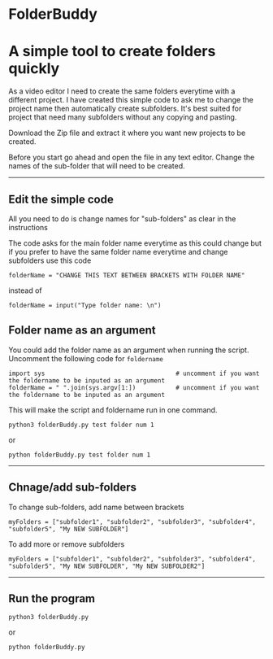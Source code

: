 # FolderBuddy

# A simple tool to create folders quickly

As a video editor I need to create the same folders everytime with a different project. I have created this simple code to ask me to change the project name then automatically create subfolders. It's best suited for project that need many subfolders without any copying and pasting.

Download the Zip file and extract it where you want new projects to be created. 

Before you start go ahead and open the file in any text editor. Change the names of the sub-folder that will need to be created. 

-----------------------------------------------------------------------------------------

## Edit the simple code

All you need to do is change names for "sub-folders" as clear in the instructions

The code asks for the main folder name everytime as this could change but if you prefer to have the same folder name everytime and change subfolders use this code

```folderName = "CHANGE THIS TEXT BETWEEN BRACKETS WITH FOLDER NAME"```

instead of 

```folderName = input("Type folder name: \n")```

## Folder name as an argument

You could add the folder name as an argument when running the script. Uncomment the following code for `foldername`

```
import sys                                    # uncomment if you want the foldername to be inputed as an argument 
folderName = " ".join(sys.argv[1:])           # uncomment if you want the foldername to be inputed as an argument 

```

This will make the script and foldername run in one command. 

```
python3 folderBuddy.py test folder num 1

```
or

```
python folderBuddy.py test folder num 1

```
-----------------------------------------------------------------------------------------
## Chnage/add sub-folders


To change sub-folders, add name between brackets

``` 
myFolders = ["subfolder1", "subfolder2", "subfolder3", "subfolder4", "subfolder5", "My NEW SUBFOLDER"]

```

To add more or remove subfolders

```
myFolders = ["subfolder1", "subfolder2", "subfolder3", "subfolder4", "subfolder5", "My NEW SUBFOLDER", "My NEW SUBFOLDER2"]

```

-----------------------------------------------------------------------------------------

## Run the program

```
python3 folderBuddy.py
```
or
```
python folderBuddy.py
```

